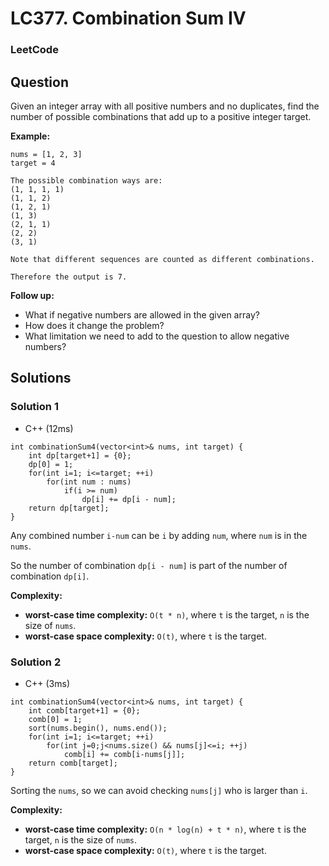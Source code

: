 # LC377. Combination Sum IV

### LeetCode

## Question

Given an integer array with all positive numbers and no duplicates, find the number of possible combinations that add up to a positive integer target.

**Example:**
```
nums = [1, 2, 3]
target = 4

The possible combination ways are:
(1, 1, 1, 1)
(1, 1, 2)
(1, 2, 1)
(1, 3)
(2, 1, 1)
(2, 2)
(3, 1)

Note that different sequences are counted as different combinations.

Therefore the output is 7.
```

**Follow up:**

* What if negative numbers are allowed in the given array?
* How does it change the problem?
* What limitation we need to add to the question to allow negative numbers?

## Solutions

### Solution 1
* C++ (12ms)
```
int combinationSum4(vector<int>& nums, int target) {
    int dp[target+1] = {0};
    dp[0] = 1;
    for(int i=1; i<=target; ++i)
        for(int num : nums)
            if(i >= num)
                dp[i] += dp[i - num];
    return dp[target];
}
```

Any combined number `i-num` can be `i` by adding `num`, where `num` is in the `nums`.

So the number of combination `dp[i - num]` is part of the number of combination `dp[i]`.

**Complexity:**

* **worst-case time complexity:** `O(t * n)`, where `t` is the target, `n` is the size of `nums`.
* **worst-case space complexity:** `O(t)`, where `t` is the target.

### Solution 2

* C++ (3ms) 
```
int combinationSum4(vector<int>& nums, int target) {
    int comb[target+1] = {0};
    comb[0] = 1;
    sort(nums.begin(), nums.end());
    for(int i=1; i<=target; ++i)
        for(int j=0;j<nums.size() && nums[j]<=i; ++j)
            comb[i] += comb[i-nums[j]];
    return comb[target];
}
```

Sorting the `nums`, so we can avoid checking `nums[j]` who is larger than `i`.

**Complexity:**

* **worst-case time complexity:** `O(n * log(n) + t * n)`, where `t` is the target, `n` is the size of `nums`.
* **worst-case space complexity:** `O(t)`, where `t` is the target.
